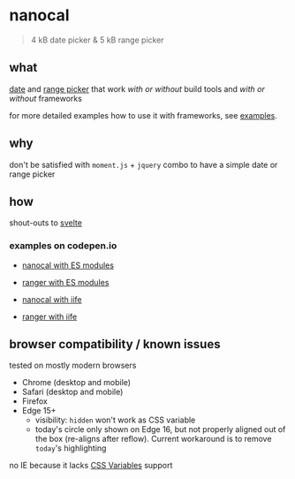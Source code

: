 # nanocal

> 4 kB date picker & 5 kB range picker

## what

[date](nanocal/README.md) and [range picker](ranger/README.md) that work *with or without* build tools and *with or without* frameworks

for more detailed examples how to use it with frameworks, see [examples](./examples).

## why

don't be satisfied with `moment.js` + `jquery` combo to have a simple date or range picker

## how

shout-outs to [svelte](https://svelte.technology/)

### examples on codepen.io

- [nanocal with ES modules](https://codepen.io/zigomir/pen/YEZjgO?editors=1000)
- [ranger with ES modules](https://codepen.io/zigomir/pen/vWxaPV?editors=1000)

- [nanocal with iife](https://codepen.io/zigomir/pen/WXpama?editors=1000)
- [ranger with iife](https://codepen.io/zigomir/pen/dZvgLN?editors=1000)

## browser compatibility / known issues

tested on mostly modern browsers

- Chrome (desktop and mobile)
- Safari (desktop and mobile)
- Firefox
- Edge 15+
  - visibility: `hidden` won't work as CSS variable
  - today's circle only shown on Edge 16, but not properly aligned out of the box (re-aligns after reflow). Current workaround is to remove `today`'s highlighting

no IE because it lacks [CSS Variables](https://caniuse.com/#search=css%20variables) support
